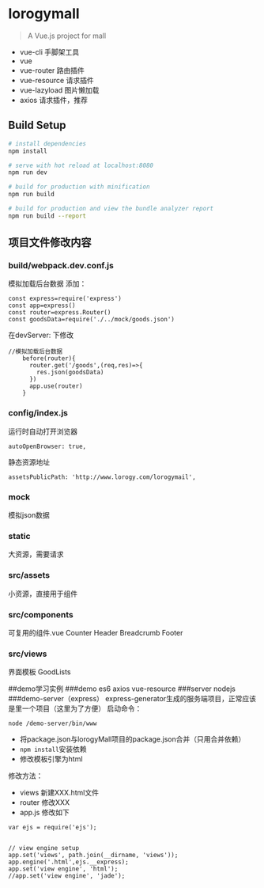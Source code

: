 # lorogymall

> A Vue.js project for mall

- vue-cli 手脚架工具
- vue 
- vue-router 路由插件
- vue-resource 请求插件
- vue-lazyload 图片懒加载
- axios 请求插件，推荐

## Build Setup

``` bash
# install dependencies
npm install

# serve with hot reload at localhost:8080
npm run dev

# build for production with minification
npm run build

# build for production and view the bundle analyzer report
npm run build --report
```

## 项目文件修改内容
### build/webpack.dev.conf.js
模拟加载后台数据
添加：
```
const express=require('express')
const app=express()
const router=express.Router()
const goodsData=require('./../mock/goods.json')
```
在devServer: 下修改
```
//模拟加载后台数据
    before(router){
      router.get('/goods',(req,res)=>{
        res.json(goodsData)
      })
      app.use(router)
    }
```
### config/index.js
运行时自动打开浏览器
```
autoOpenBrowser: true,
```
静态资源地址
```
assetsPublicPath: 'http://www.lorogy.com/lorogymail',
```
### mock
模拟json数据
### static
大资源，需要请求
### src/assets
小资源，直接用于组件
### src/components
可复用的组件.vue
Counter Header Breadcrumb Footer
### src/views
界面模板
GoodLists

##demo学习实例
###demo
es6 axios vue-resource
###server
nodejs
###demo-server（express）
express-generator生成的服务端项目，正常应该是里一个项目（这里为了方便）
启动命令：
```
node /demo-server/bin/www
```

- 将package.json与lorogyMall项目的package.json合并（只用合并依赖）
- `npm install`安装依赖
- 修改模板引擎为html

修改方法：

- views 新建XXX.html文件
- router 修改XXX
- app.js 修改如下

```
var ejs = require('ejs');


// view engine setup
app.set('views', path.join(__dirname, 'views'));
app.engine('.html',ejs.__express);
app.set('view engine', 'html');
//app.set('view engine', 'jade');
```